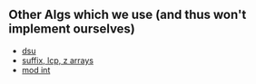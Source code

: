 ## Other Algs which we use (and thus won't implement ourselves)

- [dsu](https://github.com/rust-lang-ja/ac-library-rs/blob/master/src/dsu.rs)
- [suffix, lcp, z arrays](https://github.com/rust-lang-ja/ac-library-rs/blob/master/src/string.rs)
- [mod int](https://github.com/rust-lang-ja/ac-library-rs/blob/master/src/modint.rs)
